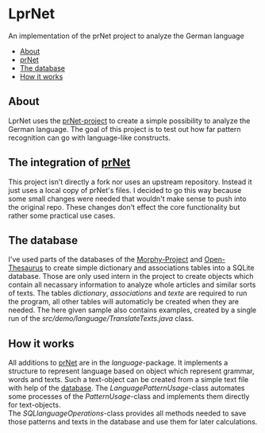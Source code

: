 # LprNet
An implementation of the prNet project to analyze the German language

- [About](#About)
- [prNet](#The-integration-of-prNet)
- [The database](#The-database)
- [How it works](#How-it-works)

## About
LprNet uses the [prNet-project](https://github.com/egiesbrecht/prNet) to create a simple possibility to analyze the German language. The goal of this project is to test out how far pattern recognition can go with language-like constructs.

## The integration of [prNet](#https://github.com/egiesbrecht/prNet)
This project isn't directly a fork nor uses an upstream repository. Instead it just uses a local copy of prNet's files. I decided to go this way because some small changes were needed that wouldn't make sense to push into the original repo. These changes don't effect the core functionality but rather some practical use cases.

## The database
I've used parts of the databases of the [Morphy-Project](https://euralex.org/elx_proceedings/Euralex2000/071_Wolfgang%20LEZIUS_Software%20Demonstration_Morphy%20German%20Morphology,%20Part-of-Speech%20Tagging%20and%20Applications.pdf) and [Open-Thesaurus](https://www.openthesaurus.de) to create simple dictionary and associations tables into a SQLite database. Those are only used intern in the project to create objects which contain all necassary information to analyze whole articles and similar sorts of texts.
The tables *dictionary*, *associations* and *texte* are required to run the program, all other tables will automaticly be created when they are needed. The here given sample also contains examples, created by a single run of the *src/demo/language/TranslateTexts.java* class.

## How it works
All additions to [prNet](#https://github.com/egiesbrecht/prNet) are in the *language*-package. It implements a structure to represent language based on object which represent grammar, words and texts. Such a text-object can be created from a simple text file with help of the [database](#The-database). The *LanguagePatternUsage*-class automates some processes of the *PatternUsage*-class and implements them directly for text-objects.<br>
The *SQLlanguageOperations*-class provides all methods needed to save those patterns and texts in the database and use them for later calculations.
